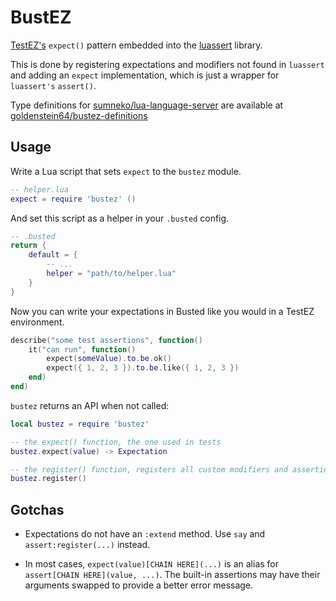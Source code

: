 # BustEZ

[TestEZ's](https://github.com/Roblox/testez) `expect()` pattern embedded into the [luassert](https://github.com/lunarmodules/luassert) library.

This is done by registering expectations and modifiers not found in `luassert` and adding an `expect` implementation, which is just a wrapper for `luassert's` `assert()`.

Type definitions for [sumneko/lua-language-server](https://github.com/sumneko/lua-language-server) are available at [goldenstein64/bustez-definitions](https://github.com/goldenstein64/bustez-definitions)

## Usage

Write a Lua script that sets `expect` to the `bustez` module.

```lua
-- helper.lua
expect = require 'bustez' ()
```

And set this script as a helper in your `.busted` config.

```lua
-- .busted
return {
	default = {
		-- ...
		helper = "path/to/helper.lua"
	}
}
```

Now you can write your expectations in Busted like you would in a TestEZ environment.

```lua
describe("some test assertions", function()
	it("can run", function()
		expect(someValue).to.be.ok()
		expect({ 1, 2, 3 }).to.be.like({ 1, 2, 3 })
	end)
end)
```

`bustez` returns an API when not called:

```lua
local bustez = require 'bustez'

-- the expect() function, the one used in tests
bustez.expect(value) -> Expectation

-- the register() function, registers all custom modifiers and assertions
bustez.register()
```

## Gotchas

* Expectations do not have an `:extend` method. Use `say` and `assert:register(...)` instead.

* In most cases, `expect(value)[CHAIN HERE](...)` is an alias for `assert[CHAIN HERE](value, ...)`. The built-in assertions may have their arguments swapped to provide a better error message.